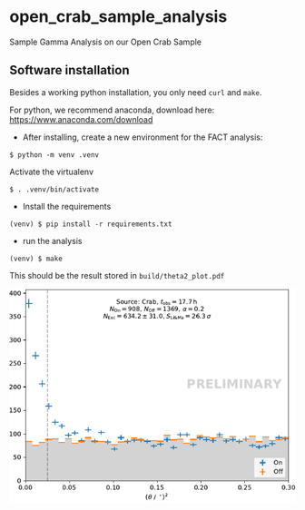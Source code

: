 # open_crab_sample_analysis

Sample Gamma Analysis on our Open Crab Sample


## Software installation

Besides a working python installation, you only need `curl` and `make`.

For python, we recommend anaconda, download here: https://www.anaconda.com/download

* After installing, create a new environment for the FACT analysis:

```
$ python -m venv .venv
```


Activate the virtualenv
```
$ . .venv/bin/activate
```


* Install the  requirements

```
(venv) $ pip install -r requirements.txt
```

* run the analysis
```
(venv) $ make
```

This should be the result stored in `build/theta2_plot.pdf`

![result.png](result.png)
